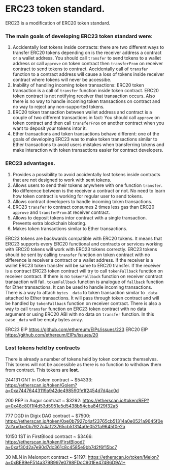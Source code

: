 # ERC23 token standard.

ERC23 is a modification of ERC20 token standard.

### The main goals of developing ERC23 token standard were:
  1. Accidentally lost tokens inside contracts: there are two different ways to transfer ERC20 tokens depending on is the receiver address a contract or a wallet address. You should call `transfer` to send tokens to a wallet address or call `approve` on token contract then `transferFrom` on receiver contract to send tokens to contract. Accidentally call of `transfer` function to a contract address will cause a loss of tokens inside receiver contract where tokens will never be accessibe.
  2. Inability of handling incoming token transactions: ERC20 token transaction is a call of `transfer` function inside token contract. ERC20 token contract is not notifying receiver that transaction occurs. Also there is no way to handle incoming token transactions on contract and no way to reject any non-supported tokens.
  3. ERC20 token transaction between wallet address and contract is a couple of two different transactions in fact: You should call `approve` on token contract and then call `transferFrom` on another contract when you want to deposit your tokens intor it.
  4. Ether transactions and token transactions behave different: one of the goals of developing ERC23 was to make token transactions similar to Ether transactions to avoid users mistakes when transferring tokens and make interaction with token transactions easier for contract developers.
  
### ERC23 advantages.
  1. Provides a possibility to avoid accidentally lost tokens inside contracts that are not designed to work with sent tokens.
  2. Allows users to send their tokens anywhere with one function `transfer`. No difference between is the receiver a contract or not. No need to learn how token contract is working for regular user to send tokens.
  3. Allows contract developers to handle incoming token transactions.
  4. ERC23 `transfer` to contract consumes 2 times less gas than ERC20 `approve` and `transferFrom` at receiver contract.
  5. Allows to deposit tokens intor contract with a single transaction. Prevents extra blockchain bloating. 
  6. Makes token transactions similar to Ether transactions.
  
  ERC23 tokens are backwards compatible with ERC20 tokens. It means that ERC23 supports every ERC20 functional and contracts or services working with ERC20 tokens will work with ERC23 tokens correctly.
ERC23 tokens should be sent by calling `transfer` function on token contract with no difference is receiver a contract or a wallet address. If the receiver is a wallet ERC23 token transfer will be same to ERC20 transfer. If the receiver is a contract ERC23 token contract will try to call `tokenFallback` function on receiver contract. If there is no `tokenFallback` function on receiver contract transaction will fail. `tokenFallback` function is analogue of `fallback` function for Ether transactions. It can be used to handle incoming transactions. There is a way to attach `bytes _data` to token transaction similar to `_data` attached to Ether transactions. It will pass through token contract and will be handled by `tokenFallback` function on receiver contract. There is also a way to call `transfer` function on ERC23 token contract with no data argument or using ERC20 ABI with no data on `transfer` function. In this case `_data` will be empty bytes array.

ERC23 EIP https://github.com/ethereum/EIPs/issues/223
ERC20 EIP https://github.com/ethereum/EIPs/issues/20

 ### Lost tokens held by contracts
There is already a number of tokens held by token contracts themselves. This tokens will not be accessible as there is no function to withdraw them from contract. This tokens are **lost**.

244131 GNT in Golem contract ~ $54333:
https://etherscan.io/token/Golem?a=0xa74476443119a942de498590fe1f2454d7d4ac0d

200 REP in Augur contract ~ $3292:
https://etherscan.io/token/REP?a=0x48c80f1f4d53d5951e5d5438b54cba84f29f32a5

777 DGD in Digix DAO contract ~ $7500:
https://etherscan.io/token/0xe0b7927c4af23765cb51314a0e0521a9645f0e2a?a=0xe0b7927c4af23765cb51314a0e0521a9645f0e2a

10150  1ST in FirstBlood contract ~ $3466:
https://etherscan.io/token/FirstBlood?a=0xaf30d2a7e90d7dc361c8c4585e9bb7d2f6f15bc7
  
30 MLN in Melonport contract ~ $1197:
https://etherscan.io/token/Melon?a=0xBEB9eF514a379B997e0798FDcC901Ee474B6D9A1+
